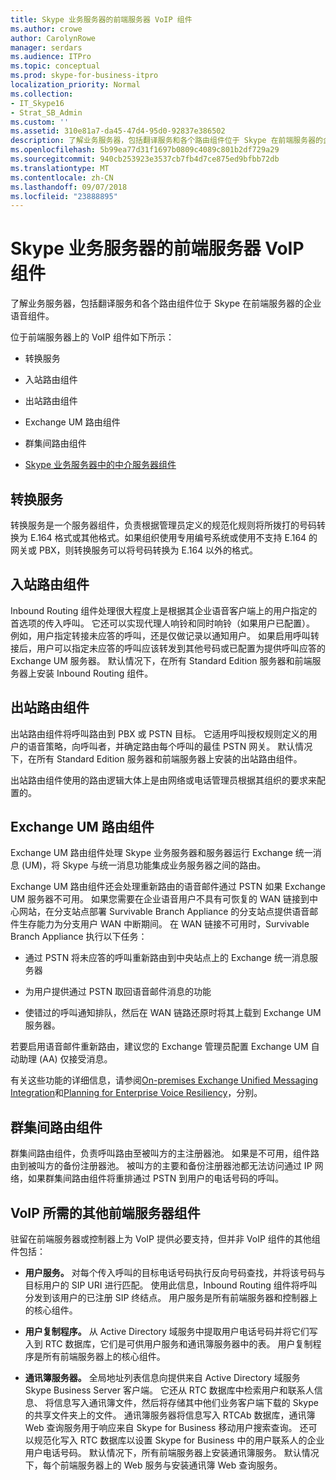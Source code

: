 ```yaml
---
title: Skype 业务服务器的前端服务器 VoIP 组件
ms.author: crowe
author: CarolynRowe
manager: serdars
ms.audience: ITPro
ms.topic: conceptual
ms.prod: skype-for-business-itpro
localization_priority: Normal
ms.collection:
- IT_Skype16
- Strat_SB_Admin
ms.custom: ''
ms.assetid: 310e81a7-da45-47d4-95d0-92837e386502
description: 了解业务服务器，包括翻译服务和各个路由组件位于 Skype 在前端服务器的企业语音组件。
ms.openlocfilehash: 5b99ea77d31f1697b0809c4089c801b2df729a29
ms.sourcegitcommit: 940cb253923e3537cb7fb4d7ce875ed9bfbb72db
ms.translationtype: MT
ms.contentlocale: zh-CN
ms.lasthandoff: 09/07/2018
ms.locfileid: "23888895"
---
```

# <a name="front-end-server-voip-components-for-skype-for-business-server"></a>Skype 业务服务器的前端服务器 VoIP 组件

了解业务服务器，包括翻译服务和各个路由组件位于 Skype 在前端服务器的企业语音组件。

位于前端服务器上的 VoIP 组件如下所示：

- 转换服务

- 入站路由组件

- 出站路由组件

- Exchange UM 路由组件

- 群集间路由组件

- [Skype 业务服务器中的中介服务器组件](mediation-server.md)

## <a name="translation-service"></a>转换服务

转换服务是一个服务器组件，负责根据管理员定义的规范化规则将所拨打的号码转换为 E.164 格式或其他格式。如果组织使用专用编号系统或使用不支持 E.164 的网关或 PBX，则转换服务可以将号码转换为 E.164 以外的格式。

## <a name="inbound-routing-component"></a>入站路由组件

Inbound Routing 组件处理很大程度上是根据其企业语音客户端上的用户指定的首选项的传入呼叫。 它还可以实现代理人响铃和同时响铃（如果用户已配置）。 例如，用户指定转接未应答的呼叫，还是仅做记录以通知用户。 如果启用呼叫转接后，用户可以指定未应答的呼叫应该转发到其他号码或已配置为提供呼叫应答的 Exchange UM 服务器。 默认情况下，在所有 Standard Edition 服务器和前端服务器上安装 Inbound Routing 组件。

## <a name="outbound-routing-component"></a>出站路由组件

出站路由组件将呼叫路由到 PBX 或 PSTN 目标。 它适用呼叫授权规则定义的用户的语音策略，向呼叫者，并确定路由每个呼叫的最佳 PSTN 网关。 默认情况下，在所有 Standard Edition 服务器和前端服务器上安装的出站路由组件。

出站路由组件使用的路由逻辑大体上是由网络或电话管理员根据其组织的要求来配置的。

## <a name="exchange-um-routing-component"></a>Exchange UM 路由组件

Exchange UM 路由组件处理 Skype 业务服务器和服务器运行 Exchange 统一消息 (UM)，将 Skype 与统一消息功能集成业务服务器之间的路由。

Exchange UM 路由组件还会处理重新路由的语音邮件通过 PSTN 如果 Exchange UM 服务器不可用。 如果您需要在企业语音用户不具有可恢复的 WAN 链接到中心网站，在分支站点部署 Survivable Branch Appliance 的分支站点提供语音邮件生存能力为分支用户 WAN 中断期间。 在 WAN 链接不可用时，Survivable Branch Appliance 执行以下任务：

- 通过 PSTN 将未应答的呼叫重新路由到中央站点上的 Exchange 统一消息服务器

- 为用户提供通过 PSTN 取回语音邮件消息的功能

- 使错过的呼叫通知排队，然后在 WAN 链路还原时将其上载到 Exchange UM 服务器。

若要启用语音邮件重新路由，建议您的 Exchange 管理员配置 Exchange UM 自动助理 (AA) 仅接受消息。

有关这些功能的详细信息，请参阅[On-premises Exchange Unified Messaging Integration](https://technet.microsoft.com/library/e7c63a71-2d99-4aa9-b649-36c1a431bdf1.aspx)和[Planning for Enterprise Voice Resiliency](https://technet.microsoft.com/library/ca116700-1055-4ca5-9b87-4c7f380c3655.aspx)，分别。

## <a name="intercluster-routing-component"></a>群集间路由组件

群集间路由组件，负责呼叫路由至被叫方的主注册器池。 如果是不可用，组件路由到被叫方的备份注册器池。 被叫方的主要和备份注册器池都无法访问通过 IP 网络，如果群集间路由组件将重排通过 PSTN 到用户的电话号码的呼叫。

## <a name="other-front-end-server-components-required-for-voip"></a>VoIP 所需的其他前端服务器组件

驻留在前端服务器或控制器上为 VoIP 提供必要支持，但并非 VoIP 组件的其他组件包括：

- **用户服务。** 对每个传入呼叫的目标电话号码执行反向号码查找，并将该号码与目标用户的 SIP URI 进行匹配。 使用此信息，Inbound Routing 组件将呼叫分发到该用户的已注册 SIP 终结点。 用户服务是所有前端服务器和控制器上的核心组件。

- **用户复制程序。** 从 Active Directory 域服务中提取用户电话号码并将它们写入到 RTC 数据库，它们是可供用户服务和通讯簿服务器中的表。 用户复制程序是所有前端服务器上的核心组件。

- **通讯簿服务器。** 全局地址列表信息向提供来自 Active Directory 域服务 Skype Business Server 客户端。 它还从 RTC 数据库中检索用户和联系人信息、 将信息写入通讯簿文件，然后将存储其中他们业务客户端下载的 Skype 的共享文件夹上的文件。 通讯簿服务器将信息写入 RTCAb 数据库，通讯簿 Web 查询服务用于响应来自 Skype for Business 移动用户搜索查询。 还可以规范化写入 RTC 数据库以设置 Skype for Business 中的用户联系人的企业用户电话号码。 默认情况下，所有前端服务器上安装通讯簿服务。 默认情况下，每个前端服务器上的 Web 服务与安装通讯簿 Web 查询服务。


